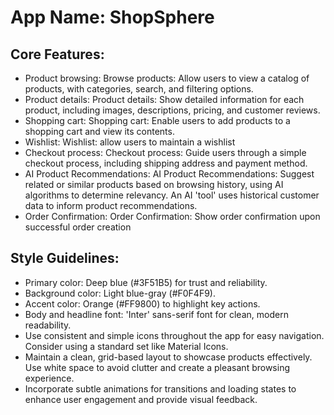 # **App Name**: ShopSphere

## Core Features:

- Product browsing: Browse products: Allow users to view a catalog of products, with categories, search, and filtering options.
- Product details: Product details: Show detailed information for each product, including images, descriptions, pricing, and customer reviews.
- Shopping cart: Shopping cart: Enable users to add products to a shopping cart and view its contents.
- Wishlist: Wishlist: allow users to maintain a wishlist
- Checkout process: Checkout process: Guide users through a simple checkout process, including shipping address and payment method.
- AI Product Recommendations: AI Product Recommendations: Suggest related or similar products based on browsing history, using AI algorithms to determine relevancy. An AI 'tool' uses historical customer data to inform product recommendations.
- Order Confirmation: Order Confirmation: Show order confirmation upon successful order creation

## Style Guidelines:

- Primary color: Deep blue (#3F51B5) for trust and reliability.
- Background color: Light blue-gray (#F0F4F9).
- Accent color: Orange (#FF9800) to highlight key actions.
- Body and headline font: 'Inter' sans-serif font for clean, modern readability.
- Use consistent and simple icons throughout the app for easy navigation. Consider using a standard set like Material Icons.
- Maintain a clean, grid-based layout to showcase products effectively. Use white space to avoid clutter and create a pleasant browsing experience.
- Incorporate subtle animations for transitions and loading states to enhance user engagement and provide visual feedback.